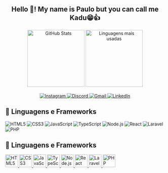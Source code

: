 <h2 align="center">Hello 👋! My name is Paulo but you can call me Kadu😁👍</h2>

<!--⚡ Estatísticas -->
<div align="center">
   <img src="https://github-readme-stats.vercel.app/api?username=midukaz&show_icons=true&theme=radical" alt="GitHub Stats" height="180" />
   <img src="https://github-readme-stats.vercel.app/api/top-langs/?username=midukaz&layout=compact&theme=radical&langs_count=5" height="180" alt="Linguagens mais usadas" />
 </div>

<!--📫 Como me encontrar-->
<br/>
<div align="center">
   <a href="https://instagram.com/midukaz" target="_blank">
     <img src="https://img.shields.io/badge/Instagram-E4405F?style=for-the-badge&logo=instagram&logoColor=white" alt="Instagram">
   </a>
   <a href="https://discord.com/channels/@me/1040625943380770868" target="_blank">
     <img src="https://img.shields.io/badge/Discord-5865F2?style=for-the-badge&logo=discord&logoColor=white" alt="Discord">
   </a>
   <a href="mailto:paulobarreto758@hotmail.com" target="_blank">
     <img src="https://img.shields.io/badge/Gmail-D14836?style=for-the-badge&logo=gmail&logoColor=white" alt="Gmail">
   </a>
   <a href="https://linkedin.com/in/paulo-barreto-bbbb621a8" target="_blank">
     <img src="https://img.shields.io/badge/LinkedIn-0077B5?style=for-the-badge&logo=linkedin&logoColor=white" alt="LinkedIn">
   </a>
</div>

## 🚀 Linguagens e Frameworks

![HTML5](https://img.shields.io/badge/HTML5-E34F26?style=for-the-badge&logo=html5&logoColor=white)
![CSS3](https://img.shields.io/badge/CSS3-1572B6?style=for-the-badge&logo=css3&logoColor=white)
![JavaScript](https://img.shields.io/badge/JavaScript-F7DF1E?style=for-the-badge&logo=javascript&logoColor=black)
![TypeScript](https://img.shields.io/badge/TypeScript-007ACC?style=for-the-badge&logo=typescript&logoColor=white)
![Node.js](https://img.shields.io/badge/Node.js-339933?style=for-the-badge&logo=nodedotjs&logoColor=white)
![React](https://img.shields.io/badge/React-61DAFB?style=for-the-badge&logo=react&logoColor=black)
![Laravel](https://img.shields.io/badge/Laravel-FF2D20?style=for-the-badge&logo=laravel&logoColor=white)
![PHP](https://img.shields.io/badge/PHP-777BB4?style=for-the-badge&logo=php&logoColor=white)

## 🚀 Linguagens e Frameworks

<a href="https://developer.mozilla.org/en-US/docs/Web/HTML" target="_blank">
  <img src="https://cdn.jsdelivr.net/gh/devicons/devicon/icons/html5/html5-original.svg" width="40" height="40" alt="HTML5"/>
</a>
<a href="https://developer.mozilla.org/en-US/docs/Web/CSS" target="_blank">
  <img src="https://cdn.jsdelivr.net/gh/devicons/devicon/icons/css3/css3-original.svg" width="40" height="40" alt="CSS3"/>
</a>
<a href="https://developer.mozilla.org/en-US/docs/Web/JavaScript" target="_blank">
  <img src="https://cdn.jsdelivr.net/gh/devicons/devicon/icons/javascript/javascript-original.svg" width="40" height="40" alt="JavaScript"/>
</a>
<a href="https://www.typescriptlang.org/" target="_blank">
  <img src="https://cdn.jsdelivr.net/gh/devicons/devicon/icons/typescript/typescript-original.svg" width="40" height="40" alt="TypeScript"/>
</a>
<a href="https://nodejs.org/en/" target="_blank">
  <img src="https://cdn.jsdelivr.net/gh/devicons/devicon/icons/nodejs/nodejs-original.svg" width="40" height="40" alt="Node.js"/>
</a>
<a href="https://react.dev/" target="_blank">
  <img src="https://cdn.jsdelivr.net/gh/devicons/devicon/icons/react/react-original.svg" width="40" height="40" alt="React"/>
</a>
<a href="https://laravel.com/" target="_blank">
  <img src="https://cdn.jsdelivr.net/gh/devicons/devicon/icons/laravel/laravel-plain.svg" width="40" height="40" alt="Laravel"/>
</a>
<a href="https://www.php.net/" target="_blank">
  <img src="https://cdn.jsdelivr.net/gh/devicons/devicon/icons/php/php-original.svg" width="40" height="40" alt="PHP"/>
</a>

<!-- ![Coding Gif](https://media.giphy.com/media/qgQUggAC3Pfv687qPC/giphy.gif) -->


<!-- <div align="center">
  <img src="https://github-readme-stats.vercel.app/api?username=midukaz&hide_title=false&hide_rank=false&show_icons=true&include_all_commits=true&count_private=true&disable_animations=false&theme=dracula&locale=en&hide_border=false" height="150" alt="stats graph"  />
  <img src="https://github-readme-stats.vercel.app/api/top-langs?username=midukaz&locale=en&hide_title=false&layout=compact&card_width=320&langs_count=5&theme=dracula&hide_border=false" height="150" alt="languages graph"  />
</div> -->

###

<!-- <div align="left">
   <img src="https://skillicons.dev/icons?i=js" height="30" alt="javascript logo"  />
   <img width="12" />
   <img src="https://skillicons.dev/icons?i=ts" height="30" alt="typescript logo"  />
   <img width="12" />
   <img src="https://skillicons.dev/icons?i=php" height="30" alt="php logo"  />
   <img width="12" />
   <img src="https://skillicons.dev/icons?i=bootstrap" height="30" alt="bootstrap logo"  />
   <img width="12" />
   <img src="https://skillicons.dev/icons?i=mysql" height="30" alt="mysql logo"  />
   <img width="12" />
   <img src="https://skillicons.dev/icons?i=redis" height="30" alt="redis logo"  />
   <img width="12" />
   <img src="https://skillicons.dev/icons?i=tailwind" height="30" alt="tailwindcss logo"  />
   <img width="12" />
   <img src="https://skillicons.dev/icons?i=vue" height="30" alt="vuejs logo"  />
   <img width="12" />
   <img src="https://skillicons.dev/icons?i=adonis" height="30" alt="adonisjs logo"  />
   <img width="12" />
   <img src="https://cdn.jsdelivr.net/gh/devicons/devicon/icons/figma/figma-original.svg" height="30" alt="figma logo"  />
   <img width="12" />
   <img src="https://skillicons.dev/icons?i=laravel" height="30" alt="laravel logo"  />
   <img width="12" />
   <img src="https://skillicons.dev/icons?i=go" height="30" alt="go logo"  />
   <img width="12" />
   <img src="https://skillicons.dev/icons?i=vite" height="30" alt="vite logo"  />
   <img width="12" />
   <img src="https://skillicons.dev/icons?i=angular" height="30" alt="angularjs logo"  />
 </div> -->






